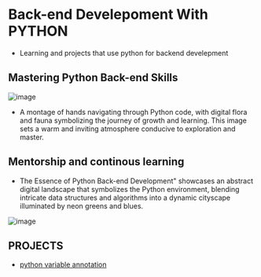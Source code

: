 # Back-end Develepoment With PYTHON

- Learning and projects that use python for backend develepment

## Mastering Python Back-end Skills

![image](https://www.freecodecamp.org/news/content/images/size/w1000/2024/02/image-72.png)

- A montage of hands navigating through Python code, with digital flora and fauna symbolizing the journey of growth and learning. This image sets a warm and inviting atmosphere conducive to exploration and master.

## Mentorship and continous learning

- The Essence of Python Back-end Development" showcases an abstract digital landscape that symbolizes the Python environment, blending intricate data structures and algorithms into a dynamic cityscape illuminated by neon greens and blues.

![image](https://www.freecodecamp.org/news/content/images/size/w1000/2024/02/image-71.png)

## PROJECTS

- [python variable annotation](./0x00-python_variable_annotations/)
